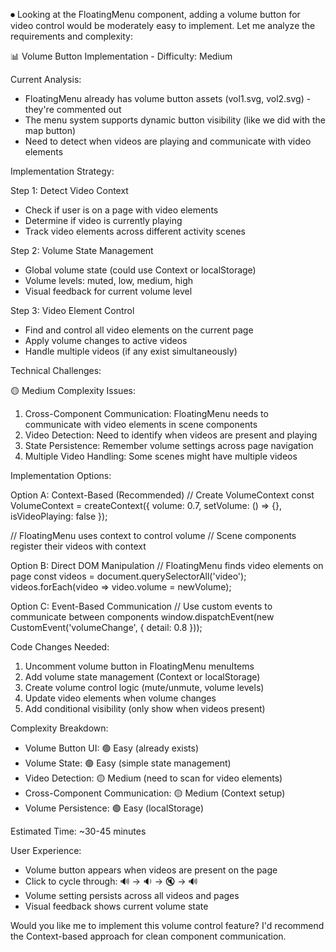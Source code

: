 
⏺ Looking at the FloatingMenu component, adding a volume
   button for video control would be moderately easy to
  implement. Let me analyze the requirements and
  complexity:

  📊 Volume Button Implementation - Difficulty: Medium

  Current Analysis:

  - FloatingMenu already has volume button assets
  (vol1.svg, vol2.svg) - they're commented out
  - The menu system supports dynamic button visibility
  (like we did with the map button)
  - Need to detect when videos are playing and
  communicate with video elements

  Implementation Strategy:

  Step 1: Detect Video Context
  - Check if user is on a page with video elements
  - Determine if video is currently playing
  - Track video elements across different activity
  scenes

  Step 2: Volume State Management
  - Global volume state (could use Context or
  localStorage)
  - Volume levels: muted, low, medium, high
  - Visual feedback for current volume level

  Step 3: Video Element Control
  - Find and control all video elements on the current
  page
  - Apply volume changes to active videos
  - Handle multiple videos (if any exist simultaneously)

  Technical Challenges:

  🟡 Medium Complexity Issues:
  1. Cross-Component Communication: FloatingMenu needs
  to communicate with video elements in scene components
  2. Video Detection: Need to identify when videos are
  present and playing
  3. State Persistence: Remember volume settings across
  page navigation
  4. Multiple Video Handling: Some scenes might have
  multiple videos

  Implementation Options:

  Option A: Context-Based (Recommended)
  // Create VolumeContext
  const VolumeContext = createContext({
    volume: 0.7,
    setVolume: () => {},
    isVideoPlaying: false
  });

  // FloatingMenu uses context to control volume
  // Scene components register their videos with context

  Option B: Direct DOM Manipulation
  // FloatingMenu finds video elements on page
  const videos = document.querySelectorAll('video');
  videos.forEach(video => video.volume = newVolume);

  Option C: Event-Based Communication
  // Use custom events to communicate between components
  window.dispatchEvent(new CustomEvent('volumeChange', {
   detail: 0.8 }));

  Code Changes Needed:

  1. Uncomment volume button in FloatingMenu menuItems
  2. Add volume state management (Context or
  localStorage)
  3. Create volume control logic (mute/unmute, volume
  levels)
  4. Update video elements when volume changes
  5. Add conditional visibility (only show when videos
  present)

  Complexity Breakdown:

  - Volume Button UI: 🟢 Easy (already exists)
  - Volume State: 🟢 Easy (simple state management)
  - Video Detection: 🟡 Medium (need to scan for video
  elements)
  - Cross-Component Communication: 🟡 Medium (Context
  setup)
  - Volume Persistence: 🟢 Easy (localStorage)

  Estimated Time: ~30-45 minutes

  User Experience:

  - Volume button appears when videos are present on the
   page
  - Click to cycle through: 🔊 → 🔉 → 🔇 → 🔊
  - Volume setting persists across all videos and pages
  - Visual feedback shows current volume state

  Would you like me to implement this volume control
  feature? I'd recommend the Context-based approach for
  clean component communication.

